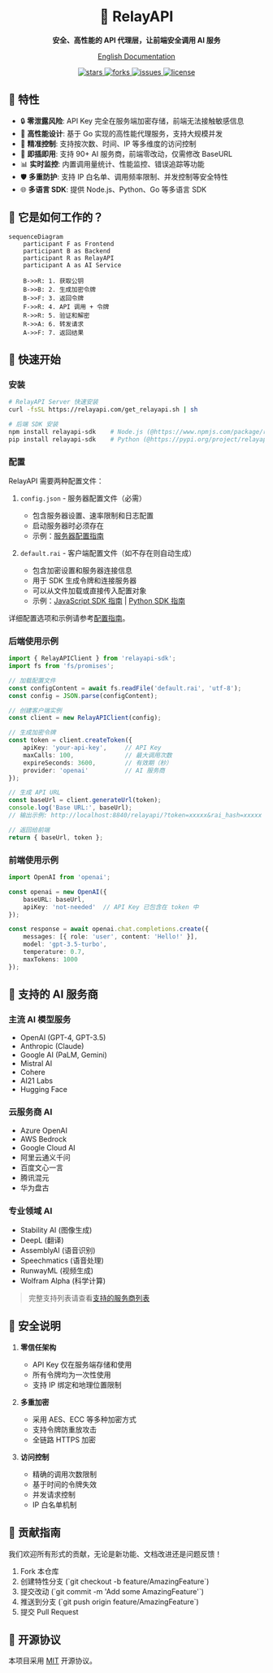 <div align="center">
  <h1>🚀 RelayAPI</h1>
  <p><strong>安全、高性能的 API 代理层，让前端安全调用 AI 服务</strong></p>
  <p>
    <a href="README.md">English Documentation</a>
  </p>
  <p>
    <a href="https://github.com/relayapi/RelayAPI/stargazers">
      <img src="https://img.shields.io/github/stars/relayapi/RelayAPI?style=flat-square" alt="stars">
    </a>
    <a href="https://github.com/relayapi/RelayAPI/network/members">
      <img src="https://img.shields.io/github/forks/relayapi/RelayAPI?style=flat-square" alt="forks">
    </a>
    <a href="https://github.com/relayapi/RelayAPI/issues">
      <img src="https://img.shields.io/github/issues/relayapi/RelayAPI?style=flat-square" alt="issues">
    </a>
    <a href="https://github.com/relayapi/RelayAPI/blob/main/LICENSE">
      <img src="https://img.shields.io/github/license/relayapi/RelayAPI?style=flat-square" alt="license">
    </a>
  </p>
</div>

## 🌟 特性

- 🔒 **零泄露风险**: API Key 完全在服务端加密存储，前端无法接触敏感信息
- 🚀 **高性能设计**: 基于 Go 实现的高性能代理服务，支持大规模并发
- 🎯 **精准控制**: 支持按次数、时间、IP 等多维度的访问控制
- 🔌 **即插即用**: 支持 90+ AI 服务商，前端零改动，仅需修改 BaseURL
- 📊 **实时监控**: 内置调用量统计、性能监控、错误追踪等功能
- 🛡️ **多重防护**: 支持 IP 白名单、调用频率限制、并发控制等安全特性
- 🌐 **多语言 SDK**: 提供 Node.js、Python、Go 等多语言 SDK

## 🎯 它是如何工作的？

```mermaid
sequenceDiagram
    participant F as Frontend
    participant B as Backend
    participant R as RelayAPI
    participant A as AI Service

    B->>R: 1. 获取公钥
    B->>B: 2. 生成加密令牌
    B->>F: 3. 返回令牌
    F->>R: 4. API 调用 + 令牌
    R->>R: 5. 验证和解密
    R->>A: 6. 转发请求
    A->>F: 7. 返回结果
```

## 🚀 快速开始

### 安装

```bash
# RelayAPI Server 快速安装
curl -fsSL https://relayapi.com/get_relayapi.sh | sh
```

```bash
# 后端 SDK 安装
npm install relayapi-sdk    # Node.js (@https://www.npmjs.com/package/relayapi-sdk)
pip install relayapi-sdk    # Python (@https://pypi.org/project/relayapi-sdk/)
```

### 配置

RelayAPI 需要两种配置文件：

1. `config.json` - 服务器配置文件（必需）
   - 包含服务器设置、速率限制和日志配置
   - 启动服务器时必须存在
   - 示例：[服务器配置指南](server/README.md)

2. `default.rai` - 客户端配置文件（如不存在则自动生成）
   - 包含加密设置和服务器连接信息
   - 用于 SDK 生成令牌和连接服务器
   - 可以从文件加载或直接传入配置对象
   - 示例：[JavaScript SDK 指南](backend-sdk/JavaScript/README.md) | [Python SDK 指南](backend-sdk/python/README.md)

详细配置选项和示例请参考[配置指南](docs/configuration_cn.md)。

### 后端使用示例

```typescript
import { RelayAPIClient } from 'relayapi-sdk';
import fs from 'fs/promises';

// 加载配置文件
const configContent = await fs.readFile('default.rai', 'utf-8');
const config = JSON.parse(configContent);

// 创建客户端实例
const client = new RelayAPIClient(config);

// 生成加密令牌
const token = client.createToken({
    apiKey: 'your-api-key',     // API Key
    maxCalls: 100,              // 最大调用次数
    expireSeconds: 3600,        // 有效期（秒）
    provider: 'openai'          // AI 服务商
});

// 生成 API URL
const baseUrl = client.generateUrl(token);
console.log('Base URL:', baseUrl);
// 输出示例: http://localhost:8840/relayapi/?token=xxxxx&rai_hash=xxxxx

// 返回给前端
return { baseUrl, token };
```

### 前端使用示例

```typescript
import OpenAI from 'openai';

const openai = new OpenAI({
    baseURL: baseUrl,
    apiKey: 'not-needed'  // API Key 已包含在 token 中
});

const response = await openai.chat.completions.create({
    messages: [{ role: 'user', content: 'Hello!' }],
    model: 'gpt-3.5-turbo',
    temperature: 0.7,
    maxTokens: 1000
});
```

## 🌈 支持的 AI 服务商

### 主流 AI 模型服务
- OpenAI (GPT-4, GPT-3.5)
- Anthropic (Claude)
- Google AI (PaLM, Gemini)
- Mistral AI
- Cohere
- AI21 Labs
- Hugging Face

### 云服务商 AI
- Azure OpenAI
- AWS Bedrock
- Google Cloud AI
- 阿里云通义千问
- 百度文心一言
- 腾讯混元
- 华为盘古

### 专业领域 AI
- Stability AI (图像生成)
- DeepL (翻译)
- AssemblyAI (语音识别)
- Speechmatics (语音处理)
- RunwayML (视频生成)
- Wolfram Alpha (科学计算)

> 完整支持列表请查看[支持的服务商列表](docs/providers.md)

## 🔐 安全说明

1. **零信任架构**
   - API Key 仅在服务端存储和使用
   - 所有令牌均为一次性使用
   - 支持 IP 绑定和地理位置限制

2. **多重加密**
   - 采用 AES、ECC 等多种加密方式
   - 支持令牌防重放攻击
   - 全链路 HTTPS 加密

3. **访问控制**
   - 精确的调用次数限制
   - 基于时间的令牌失效
   - 并发请求控制
   - IP 白名单机制

## 🤝 贡献指南

我们欢迎所有形式的贡献，无论是新功能、文档改进还是问题反馈！

1. Fork 本仓库
2. 创建特性分支 (\`git checkout -b feature/AmazingFeature\`)
3. 提交改动 (\`git commit -m 'Add some AmazingFeature'\`)
4. 推送到分支 (\`git push origin feature/AmazingFeature\`)
5. 提交 Pull Request

## 📄 开源协议

本项目采用 [MIT](LICENSE) 开源协议。